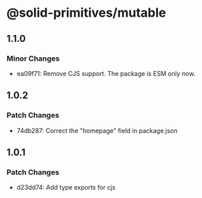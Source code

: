 # @solid-primitives/mutable

## 1.1.0

### Minor Changes

- ea09f71: Remove CJS support. The package is ESM only now.

## 1.0.2

### Patch Changes

- 74db287: Correct the "homepage" field in package.json

## 1.0.1

### Patch Changes

- d23dd74: Add type exports for cjs
